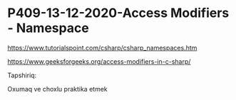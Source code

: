 # P409-13-12-2020-Access Modifiers - Namespace

https://www.tutorialspoint.com/csharp/csharp_namespaces.htm

https://www.geeksforgeeks.org/access-modifiers-in-c-sharp/

Tapshiriq:

Oxumaq ve choxlu praktika etmek
